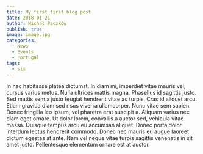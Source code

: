```yaml
---
title: My first first blog post
date: 2018-01-21
author: Michał Paczków
publish: true
image: image.jpg
categories:
  - News
  - Events
  - Portugal
tags:
  - six 
---
```


In hac habitasse platea dictumst. In diam mi, imperdiet vitae mauris vel, cursus varius metus. Nulla ultrices mattis magna. Phasellus id sagittis justo. Sed mattis sem a justo feugiat hendrerit vitae ac turpis. Cras id aliquet arcu. Etiam gravida diam sed risus viverra ullamcorper. Nunc vitae sem sapien. Donec fringilla leo ipsum, vel pharetra erat suscipit a. Aliquam varius nec diam eget ornare. Ut dolor lorem, convallis a auctor sed, vehicula vitae massa. Quisque tempus arcu eu accumsan aliquet. Donec porta dolor interdum lectus hendrerit commodo. Donec nec mauris eu augue laoreet dictum egestas at ante. Nam vel neque vitae turpis sagittis venenatis in sit amet justo. Pellentesque elementum ornare est at auctor.
